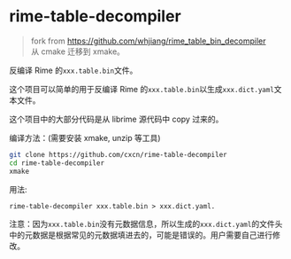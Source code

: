 # rime-table-decompiler

> fork from <https://github.com/whjiang/rime_table_bin_decompiler>  
> 从 cmake 迁移到 xmake。

反编译 Rime 的`xxx.table.bin`文件。

这个项目可以简单的用于反编译 Rime 的`xxx.table.bin`以生成`xxx.dict.yaml`文本文件。

这个项目中的大部分代码是从 librime 源代码中 copy 过来的。

编译方法：(需要安装 xmake, unzip 等工具)

```bash
git clone https://github.com/cxcn/rime-table-decompiler
cd rime-table-decompiler
xmake
```

用法:

```
rime-table-decompiler xxx.table.bin > xxx.dict.yaml.
```

注意：因为`xxx.table.bin`没有元数据信息，所以生成的`xxx.dict.yaml`的文件头中的元数据是根据常见的元数据填进去的，可能是错误的。用户需要自己进行修改。
